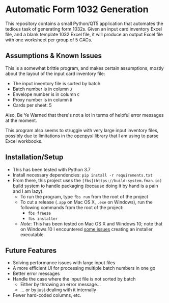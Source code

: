 # Automatic Form 1032 Generation

This repository contains a small Python/QT5 application that automates the tedious task of generating form 1032s. Given an input card inventory Excel file, and a blank template 1032 Excel file, it will produce an output Excel file with one worksheet per group of 5 CACs.   

## Assumptions & Known Issues

This is a somewhat brittle program, and makes certain assumptions, mostly about the layout of the input card inventory file:

- The input inventory file is sorted by batch
- Batch number is in column `J`
- Envelope number is in column `C`
- Proxy number is in column `D`
- Cards per sheet: 5

Also, Be Ye Warned that there's not a lot in terms of helpful error messages at the moment.

This program also seems to struggle with very large input inventory files, possibly due to limitations in the [openpyxl](https://openpyxl.readthedocs.io/en/stable/) library that I am using to parse Excel workbooks. 

## Installation/Setup

- This has been tested with Python 3.7
- Install necessary dependencies: `pip install -r requirements.txt`
- From there, this project uses the `[fbs](https://build-system.fman.io)` build system to handle packaging (because doing it by hand is a pain and I am lazy). 
    - To run the program, type `fbs run` from the root of the project
    - To cut a release (`.app` on Mac OS X, `.exe` on Windows), run the following commands from the root of the project:
        - `fbs freeze`
        - `fbs installer` 
    - _Note_: This has been tested on Mac OS X and Windows 10; note that on Windows 10 I encountered [some issues](https://github.com/mherrmann/fbs/issues/147#issuecomment-698164639) creating an installer executable.

## Future Features

- Solving performance issues with large input files
- A more efficient UI for processing multiple batch numbers in one go
- Better error messages
- Handle the case where the input file is not sorted by batch
    - Either by throwing an error message...
    - ... or by just dealing with it internally
- Fewer hard-coded columns, etc.
 
